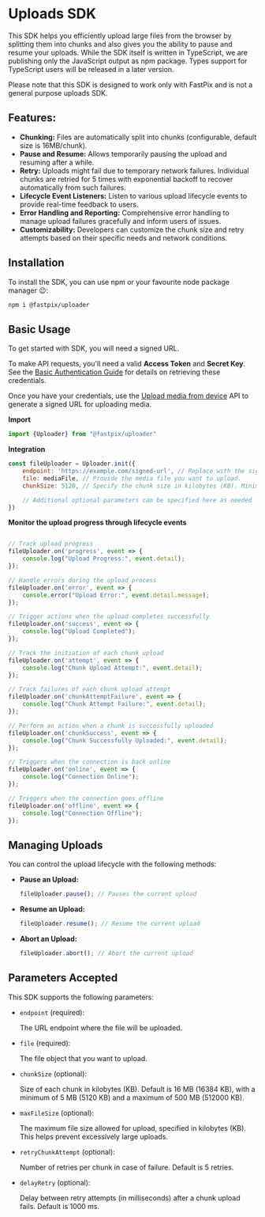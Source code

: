 # Uploads SDK

This SDK helps you efficiently upload large files from the browser by splitting them into chunks and also gives you the ability to pause and resume your uploads. While the SDK itself is written in TypeScript, we are publishing only the JavaScript output as npm package. Types support for TypeScript users will be released in a later version.

Please note that this SDK is designed to work only with FastPix and is not a general purpose uploads SDK.

## Features:

- **Chunking:** Files are automatically split into chunks (configurable, default size is 16MB/chunk).
- **Pause and Resume:** Allows temporarily pausing the upload and resuming after a while.
- **Retry:** Uploads might fail due to temporary network failures. Individual chunks are retried for 5 times with exponential backoff to recover automatically from such failures.
- **Lifecycle Event Listeners:** Listen to various upload lifecycle events to provide real-time feedback to users.
- **Error Handling and Reporting:** Comprehensive error handling to manage upload failures gracefully and inform users of issues.
- **Customizability:** Developers can customize the chunk size and retry attempts based on their specific needs and network conditions.

## Installation

To install the SDK, you can use npm or your favourite node package manager 😉:

```bash
npm i @fastpix/uploader
```

## Basic Usage

To get started with SDK, you will need a signed URL. 

To make API requests, you'll need a valid **Access Token** and **Secret Key**. See the [Basic Authentication Guide](https://docs.fastpix.io/docs/basic-authentication) for details on retrieving these credentials.

Once you have your credentials, use the [Upload media from device](https://docs.fastpix.io/reference/direct-upload-video-media) API to generate a signed URL for uploading media.

**Import**

```javascript
import {Uploader} from "@fastpix/uploader"
```

**Integration**

```javascript
const fileUploader = Uploader.init({
    endpoint: 'https://example.com/signed-url', // Replace with the signed URL.
    file: mediaFile, // Provide the media file you want to upload.
    chunkSize: 5120, // Specify the chunk size in kilobytes (KB). Minimum allowed chunk size is 5120KB (5MB).

    // Additional optional parameters can be specified here as needed
})
```

**Monitor the upload progress through lifecycle events**

```javascript

// Track upload progress
fileUploader.on('progress', event => { 
    console.log("Upload Progress:", event.detail); 
}); 

// Handle errors during the upload process
fileUploader.on('error', event => { 
    console.error("Upload Error:", event.detail.message); 
}); 

// Trigger actions when the upload completes successfully
fileUploader.on('success', event => { 
    console.log("Upload Completed"); 
}); 

// Track the initiation of each chunk upload
fileUploader.on('attempt', event => { 
    console.log("Chunk Upload Attempt:", event.detail); 
}); 

// Track failures of each chunk upload attempt
fileUploader.on('chunkAttemptFailure', event => { 
    console.log("Chunk Attempt Failure:", event.detail); 
}); 

// Perform an action when a chunk is successfully uploaded
fileUploader.on('chunkSuccess', event => { 
    console.log("Chunk Successfully Uploaded:", event.detail); 
}); 

// Triggers when the connection is back online
fileUploader.on('online', event => { 
    console.log("Connection Online"); 
}); 

// Triggers when the connection goes offline
fileUploader.on('offline', event => { 
    console.log("Connection Offline"); 
});

```

## Managing Uploads

You can control the upload lifecycle with the following methods:

- **Pause an Upload:**

  ```javascript
  fileUploader.pause(); // Pauses the current upload
  ```

- **Resume an Upload:**

  ```javascript
  fileUploader.resume(); // Resume the current upload
  ```

- **Abort an Upload:**

  ```javascript
  fileUploader.abort(); // Abort the current upload
  ```


## Parameters Accepted

This SDK supports the following parameters:


- `endpoint` (required): 

  The URL endpoint where the file will be uploaded.

- `file` (required): 

  The file object that you want to upload.

- `chunkSize` (optional):

  Size of each chunk in kilobytes (KB). Default is 16 MB (16384 KB), with a minimum of 5 MB (5120 KB) and a maximum of 500 MB (512000 KB).

- `maxFileSize` (optional): 

  The maximum file size allowed for upload, specified in kilobytes (KB). This helps prevent excessively large uploads.

- `retryChunkAttempt` (optional):

  Number of retries per chunk in case of failure. Default is 5 retries.
 
- `delayRetry` (optional):

  Delay between retry attempts (in milliseconds) after a chunk upload fails. Default is 1000 ms.
